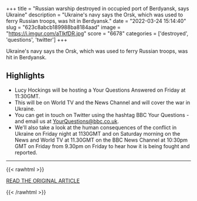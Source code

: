 +++
title = "Russian warship destroyed in occupied port of Berdyansk, says Ukraine"
description = "Ukraine's navy says the Orsk, which was used to ferry Russian troops, was hit in Berdyansk."
date = "2022-03-24 15:14:40"
slug = "623c8abcb189988ba8184aad"
image = "https://i.imgur.com/aTlkfDR.jpg"
score = "6678"
categories = ['destroyed', 'questions', 'twitter']
+++

Ukraine's navy says the Orsk, which was used to ferry Russian troops, was hit in Berdyansk.

## Highlights

- Lucy Hockings will be hosting a Your Questions Answered on Friday at 11:30GMT.
- This will be on World TV and the News Channel and will cover the war in Ukraine.
- You can get in touch on Twitter using the hashtag BBC Your Questions - and email us at YourQuestions@bbc.co.uk.
- We'll also take a look at the human consequences of the conflict in Ukraine on Friday night at 1130GMT and on Saturday morning on the News and World TV at 11.30GMT on the BBC News Channel at 10:30pm GMT on Friday from 9.30pm on Friday to hear how it is being fought and reported.

---

{{< rawhtml >}}
  <p class="article-category">
    <a target="_blank" href="https://www.bbc.co.uk/news/world-europe-60859337">READ THE ORIGINAL ARTICLE</a>
  </p>
{{< /rawhtml >}}
